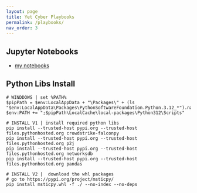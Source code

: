 ```yaml
---
layout: page
title: Yet Cyber Playbooks
permalink: /playbooks/
nav_order: 3
---
```


## Jupyter Notebooks

* [my notebooks](https://github.com/jomivz/jomivz.github.io/tree/master/playbook)

## Python Libs Install
```
# WINDDOWS | set %PATH%
$pipPath = $env:LocalAppData + "\Packages\" + (ls "$env:LocalAppData\Packages\PythonSoftwareFoundation.Python.3.12_*").name 
$env:PATH += ";$pipPath\LocalCache\local-packages\Python312\Scripts"

# INSTALL V1 | install required python libs
pip install --trusted-host pypi.org --trusted-host files.pythonhosted.org crowdstrike-falconpy
pip install --trusted-host pypi.org --trusted-host files.pythonhosted.org p2j
pip install --trusted-host pypi.org --trusted-host files.pythonhosted.org networksdb
pip install --trusted-host pypi.org --trusted-host files.pythonhosted.org pandas

# INSTALL V2 |  download the whl packages
# go to https://pypi.org/project/msticpy/
pip install msticpy.whl -f ./ --no-index --no-deps
```
